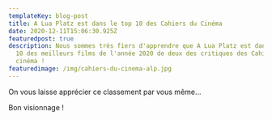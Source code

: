 ```yaml
---
templateKey: blog-post
title: A Lua Platz est dans le top 10 des Cahiers du Cinéma
date: 2020-12-11T15:06:30.925Z
featuredpost: true
description: Nous sommes très fiers d'apprendre que A Lua Platz est dans le top
  10 des meilleurs films de l'année 2020 de deux des critiques des Cahiers du
  cinéma !
featuredimage: /img/cahiers-du-cinema-alp.jpg
---
```


On vous laisse apprécier ce classement par vous même...

Bon visionnage !
